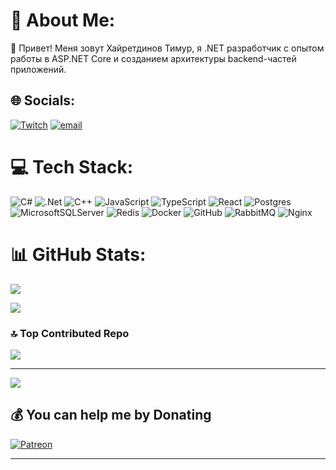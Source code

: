 # 💫 About Me:
👋 Привет! Меня зовут Хайретдинов Тимур, я .NET разработчик с опытом работы в ASP.NET Core и созданием архитектуры backend-частей приложений.  

## 🌐 Socials:
[![Twitch](https://img.shields.io/badge/Twitch-%239146FF.svg?logo=Twitch&logoColor=white)](https://twitch.tv/viperrweow) [![email](https://img.shields.io/badge/Email-D14836?logo=gmail&logoColor=white)](mailto:zxsqwr520)  

# 💻 Tech Stack:
![C#](https://img.shields.io/badge/c%23-%23239120.svg?style=for-the-badge&logo=csharp&logoColor=white) ![.Net](https://img.shields.io/badge/.NET-5C2D91?style=for-the-badge&logo=.net&logoColor=white) ![C++](https://img.shields.io/badge/c++-%2300599C.svg?style=for-the-badge&logo=c%2B%2B&logoColor=white) ![JavaScript](https://img.shields.io/badge/javascript-%23323330.svg?style=for-the-badge&logo=javascript&logoColor=%23F7DF1E) ![TypeScript](https://img.shields.io/badge/typescript-%23007ACC.svg?style=for-the-badge&logo=typescript&logoColor=white) ![React](https://img.shields.io/badge/react-%2320232a.svg?style=for-the-badge&logo=react&logoColor=%2361DAFB) ![Postgres](https://img.shields.io/badge/postgres-%23316192.svg?style=for-the-badge&logo=postgresql&logoColor=white) ![MicrosoftSQLServer](https://img.shields.io/badge/Microsoft%20SQL%20Server-CC2927?style=for-the-badge&logo=microsoft%20sql%20server&logoColor=white) ![Redis](https://img.shields.io/badge/redis-%23DD0031.svg?style=for-the-badge&logo=redis&logoColor=white) ![Docker](https://img.shields.io/badge/docker-%230db7ed.svg?style=for-the-badge&logo=docker&logoColor=white) ![GitHub](https://img.shields.io/badge/github-%23121011.svg?style=for-the-badge&logo=github&logoColor=white) ![RabbitMQ](https://img.shields.io/badge/rabbitmq-%23FF6600.svg?style=for-the-badge&logo=rabbitmq&logoColor=white) ![Nginx](https://img.shields.io/badge/nginx-%23009639.svg?style=for-the-badge&logo=nginx&logoColor=white)  

# 📊 GitHub Stats:

![](https://github-readme-streak-stats.herokuapp.com/?user=Timkavipww&theme=bear&hide_border=false)  

![](https://github-readme-stats.vercel.app/api/top-langs/?username=Timkavipww&theme=bear&hide_border=false&include_all_commits=true&count_private=true&layout=compact)  

### 🔝 Top Contributed Repo
![](https://github-contributor-stats.vercel.app/api?username=Timkavipww&limit=5&theme=transparent&combine_all_yearly_contributions=true)  

---
[![](https://visitcount.itsvg.in/api?id=Timkavipww&icon=0&color=13)](https://visitcount.itsvg.in)  

## 💰 You can help me by Donating  
[![Patreon](https://img.shields.io/badge/Patreon-F96854?style=for-the-badge&logo=patreon&logoColor=white)](https://patreon.com/https://www.donationalerts.com/r/pogular52)  

---
<!-- Proudly created with GPRM ( https://gprm.itsvg.in ) -->
